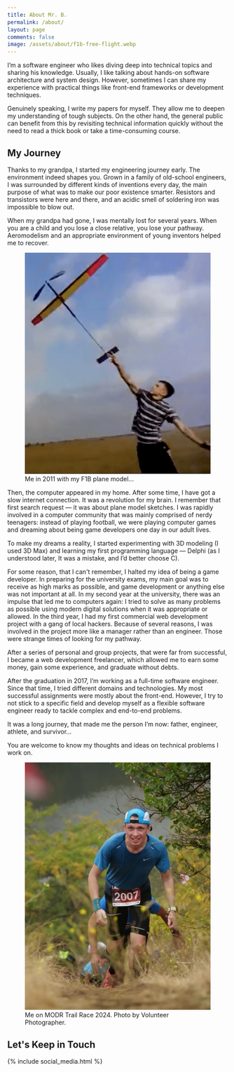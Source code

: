 ```yaml
---
title: About Mr. B.
permalink: /about/
layout: page
comments: false
image: /assets/about/f1b-free-flight.webp
---
```


I’m a software engineer who likes diving deep into technical topics and sharing his knowledge. Usually, I like talking about hands-on software architecture and system design. However, sometimes I can share my experience with practical things like front-end frameworks or development techniques.

Genuinely speaking, I write my papers for myself. They allow me to deepen my understanding of tough subjects. On the other hand, the general public can benefit from this by revisiting technical information quickly without the need to read a thick book or take a time-consuming course.

## My Journey

Thanks to my grandpa, I started my engineering journey early. The environment indeed shapes you. Grown in a family of old-school engineers, I was surrounded by different kinds of inventions every day, the main purpose of what was to make our poor existence smarter. Resistors and transistors were here and there, and an acidic smell of soldering iron was impossible to blow out.

When my grandpa had gone, I was mentally lost for several years. When you are a child and you lose a close relative, you lose your pathway. Aeromodelism and an appropriate environment of young inventors helped me to recover.

<figure>
    <img src="/assets/about/f1b-free-flight.webp" alt="Mr. B. in 2011 with his F1B plane model." style="max-height: 80vh">
    <figcaption>Me in 2011 with my F1B plane model...</figcaption>
</figure>

Then, the computer appeared in my home. After some time, I have got a slow internet connection. It was a revolution for my brain. I remember that first search request — it was about plane model sketches. I was rapidly involved in a computer community that was mainly comprised of nerdy teenagers: instead of playing football, we were playing computer games and dreaming about being game developers one day in our adult lives.

To make my dreams a reality, I started experimenting with 3D modeling (I used 3D Max) and learning my first programming language — Delphi (as I understood later, It was a mistake, and I’d better choose C).

For some reason, that I can't remember, I halted my idea of being a game developer. In preparing for the university exams, my main goal was to receive as high marks as possible, and game development or anything else was not important at all. In my second year at the university, there was an impulse that led me to computers again: I tried to solve as many problems as possible using modern digital solutions when it was appropriate or allowed. In the third year, I had my first commercial web development project with a gang of local hackers. Because of several reasons, I was involved in the project more like a manager rather than an engineer. Those were strange times of looking for my pathway.

After a series of personal and group projects, that were far from successful, I became a web development freelancer, which allowed me to earn some money, gain some experience, and graduate without debts.

After the graduation in 2017, I’m working as a full-time software engineer. Since that time, I tried different domains and technologies. My most successful assignments were mostly about the front-end.  However, I try to not stick to a specific field and develop myself as a flexible software engineer ready to tackle complex and end-to-end problems.

It was a long journey, that made me the person I’m now: father, engineer, athlete, and survivor…

You are welcome to know my thoughts and ideas on technical problems I work on.

<figure>
    <img src="/assets/about/athlete.webp" alt="Mr. B. Athlete on MODR Trail Race. Photo by Volunteer Photographer." style="max-height: 80vh">
    <figcaption>Me on MODR Trail Race 2024. Photo by Volunteer Photographer.</figcaption>
</figure>

## Let's Keep in Touch

{% include social_media.html %}
